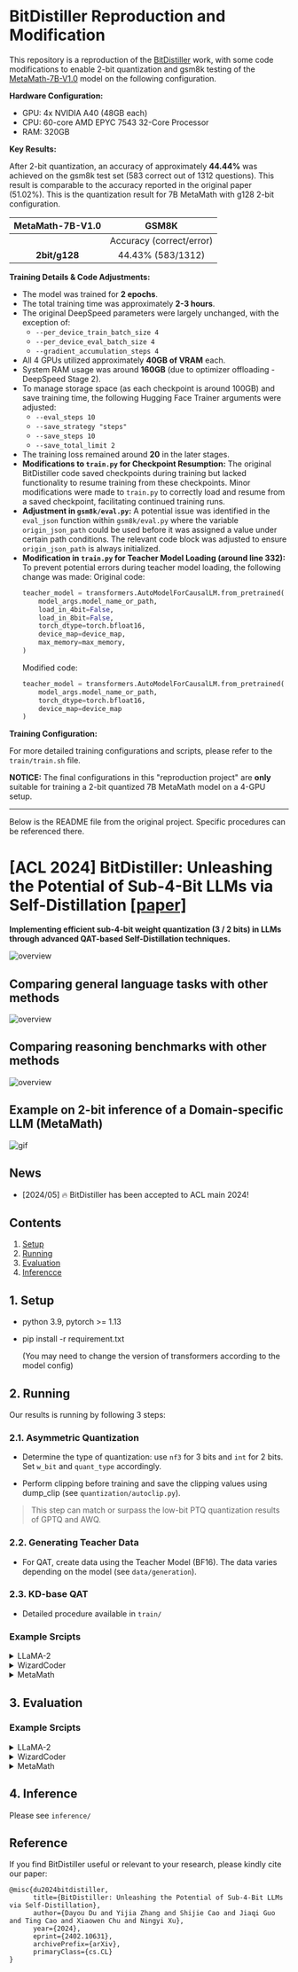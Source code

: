 # BitDistiller Reproduction and Modification

This repository is a reproduction of the [BitDistiller](https://github.com/DD-DuDa/BitDistiller) work, with some code modifications to enable 2-bit quantization and gsm8k testing of the [MetaMath-7B-V1.0](https://huggingface.co/meta-math/MetaMath-7B-V1.0) model on the following configuration.

**Hardware Configuration:**

*   GPU: 4x NVIDIA A40 (48GB each)
*   CPU: 60-core AMD EPYC 7543 32-Core Processor
*   RAM: 320GB

**Key Results:**

After 2-bit quantization, an accuracy of approximately **44.44%** was achieved on the gsm8k test set (583 correct out of 1312 questions). This result is comparable to the accuracy reported in the original paper (51.02%). This is the quantization result for 7B MetaMath with g128 2-bit configuration.

| **MetaMath-7B-V1.0**     | **GSM8K**                 |
| :----------------------: | :-----------------------: |
|                          | Accuracy (correct/error)  |
| **2bit/g128**            | 44.43% (583/1312)         |

**Training Details & Code Adjustments:**

*   The model was trained for **2 epochs**.
*   The total training time was approximately **2-3 hours**.
*   The original DeepSpeed parameters were largely unchanged, with the exception of:
    *   `--per_device_train_batch_size 4`
    *   `--per_device_eval_batch_size 4`
    *   `--gradient_accumulation_steps 4`
*   All 4 GPUs utilized approximately **40GB of VRAM** each.
*   System RAM usage was around **160GB** (due to optimizer offloading - DeepSpeed Stage 2).
*   To manage storage space (as each checkpoint is around 100GB) and save training time, the following Hugging Face Trainer arguments were adjusted:
    *   `--eval_steps 10`
    *   `--save_strategy "steps"`
    *   `--save_steps 10`
    *   `--save_total_limit 2`
*   The training loss remained around **20** in the later stages.
*   **Modifications to `train.py` for Checkpoint Resumption:** The original BitDistiller code saved checkpoints during training but lacked functionality to resume training from these checkpoints. Minor modifications were made to `train.py` to correctly load and resume from a saved checkpoint, facilitating continued training runs.
*   **Adjustment in `gsm8k/eval.py`:** A potential issue was identified in the `eval_json` function within `gsm8k/eval.py` where the variable `origin_json_path` could be used before it was assigned a value under certain path conditions. The relevant code block was adjusted to ensure `origin_json_path` is always initialized.
*   **Modification in `train.py` for Teacher Model Loading (around line 332):** To prevent potential errors during teacher model loading, the following change was made:
    Original code:
    ```python
    teacher_model = transformers.AutoModelForCausalLM.from_pretrained(
        model_args.model_name_or_path,
        load_in_4bit=False,
        load_in_8bit=False,
        torch_dtype=torch.bfloat16,
        device_map=device_map,
        max_memory=max_memory,
    )
    ```
    Modified code:
    ```python
    teacher_model = transformers.AutoModelForCausalLM.from_pretrained(
        model_args.model_name_or_path,
        torch_dtype=torch.bfloat16,
        device_map=device_map
    )
    ```

**Training Configuration:**

For more detailed training configurations and scripts, please refer to the `train/train.sh` file.

**NOTICE:** The final configurations in this "reproduction project" are **only** suitable for training a 2-bit quantized 7B MetaMath model on a 4-GPU setup.

---

Below is the README file from the original project. Specific procedures can be referenced there.

# [ACL 2024] BitDistiller: Unleashing the Potential of Sub-4-Bit LLMs via Self-Distillation [[paper]](http://arxiv.org/abs/2402.10631)

**Implementing efficient sub-4-bit weight quantization (3 / 2 bits) in LLMs through advanced QAT-based Self-Distillation techniques.**

![overview](./imgs/overview.jpg)

## Comparing general language tasks with other methods
![overview](./imgs/result7b.jpg)
<!-- ![overview](./imgs/result2.png)-->
## Comparing reasoning benchmarks with other methods
![overview](./imgs/result.png)

## Example on 2-bit inference of a Domain-specific LLM (MetaMath)
![gif](./imgs/Bitdistiller.gif)

## News
* [2024/05] 🔥 BitDistiller has been accepted to ACL main 2024! 


## Contents
1. [Setup](#1-setup)
2. [Running](#2-running)
3. [Evaluation](#3-evaluation)
4. [Inferencce](#4-inference)

## 1. Setup
* python 3.9, pytorch >= 1.13
* pip install -r requirement.txt 
  
  (You may need to change the version of transformers according to the model config)

## 2. Running

Our results is running by following 3 steps:

### 2.1. Asymmetric Quantization
* Determine the type of quantization: use `nf3` for 3 bits and `int` for 2 bits. Set `w_bit` and `quant_type` accordingly.

* Perform clipping before training and save the clipping values using dump_clip (see `quantization/autoclip.py`).

>This step can match or surpass the low-bit PTQ quantization results of GPTQ and AWQ.

### 2.2. Generating Teacher Data
* For QAT, create data using the Teacher Model (BF16). The data varies depending on the model (see `data/generation`).


### 2.3. KD-base QAT
* Detailed procedure available in `train/`


### Example Srcipts

<details>
  <summary>LLaMA-2</summary>
  
1. Get the Clipping result
    ```bash
    cd BitDistiller/quantization

    CUDA_VISIBLE_DEVICES=0 python autoclip.py --model_path <model_path> --calib_dataset pile --quant_type int --w_bit 2 --q_group_size 128 --run_clip --dump_clip ./clip_cache/hf-llama2-7b/int2-g128.pt
    ```
2. Get the Teacher Generation Data (Using vllm would be much faster)
    ```bash
    # vllm
    python generate_vllm.py --base_model <model_path> --dataset_name wikitext --out_path ./datasets/hf-llama-2-7b/ --max_sample 3000

    python generate_vllm.py --base_model <model_path> --dataset_name alpaca --out_path ./datasets/hf-llama-2-7b/ --max_sample 5000

    # change to path in .py
    python mix_data.py
    ```

    ```bash
    # torchrun
    cd BitDistiller/data/generation

    bash generate.sh <model_path> wikitext ../datasets/hf-llama-2-7b/ 16 3000

    bash generate.sh <model_path> alpaca ../datasets/hf-llama-2-7b/ 16 5000

    # change to path in .py
    python mix_data.py
    ```
3. Run KD-base QAT
    ```bash
    # Specify the pre-trained model path
    # Specify the num_gpus and batch_size according to your GPU devices
    # Specify the clipping cache path to the --clip

    cd train
    
    bash train.sh ../data/datasets/hf-llama-2-7b/mix_wiki_alpaca_8000.json ./ckpts/hf-llama-2-7b/int2-g128/ ./logs/hf-llama-2-7b/int2-g128/ 4
    ```
</details>

<details>
  <summary>WizardCoder</summary>
  
1. Get the Clipping result
    ```bash
    cd BitDistiller/quantization

    CUDA_VISIBLE_DEVICES=0 python autoclip.py --model_path <model_path> --calib_dataset code --quant_type int --w_bit 2 --q_group_size 128 --run_clip --dump_clip ./clip_cache/WizardCoder-7B/int2-g128.pt
    ```
2. Get the Teacher Generation Data
    ```bash
    # vllm
    python generate_vllm.py --base_model <model_path> --dataset_name code --out_path ./datasets/WizardCoder-7b/ --max_sample 3000
    ```

    ```bash
    cd BitDistiller/data/generation

    bash generate.sh /root/WizardCoder-Python-7B/ code ../datasets/WizardCoder-7b/ 16 3000
    ```
3. Run KD-base QAT
    ```bash
    # Specify the pre-trained model path
    # Specify the num_gpus and batch_size according to your GPU devices
    # Specify the clipping cache path to the --clip

    cd train
    
    bash train.sh ../data/datasets/WizardCoder-7b/code_T0.7_N1024_S42_3000.json ./ckpts/WizardCoder-7b/int2-g128/ ./logs/WizardCoder-7b/int2-g128/ 2
    ```
</details>

<details>
  <summary>MetaMath</summary>

1. Get the Clipping result
    ```bash
    cd BitDistiller/quantization

    CUDA_VISIBLE_DEVICES=0 python autoclip.py --model_path <model_path> --calib_dataset gsm8k --quant_type int --w_bit 2 --q_group_size 128 --run_clip --dump_clip ./clip_cache/MetaMath-7B/int2-g128.pt
    ```
2. Get the Teacher Generation Data
    ```bash
    # vllm
    python generate_vllm.py --base_model <model_path> --dataset_name math --out_path ./datasets/MetaMath-7B/ --max_sample 3000
    ```

    ```bash
    cd BitDistiller/data/generation

    bash generate.sh /root/MetaMath-7B-V1.0/ math ../datasets/MetaMath-7B/ 16 3000
    ```
3. Run KD-base QAT
    ```bash
    # Specify the pre-trained model path
    # Specify the num_gpus and batch_size according to your GPU devices
    # Specify the clipping cache path to the --clip

    cd train
    
    bash train.sh ../data/datasets/MetaMath-7B/math_T0.7_N1024_S42_3000.json ./ckpts/MetaMath-7b/int2-g128/ ./logs/MetaMath-7b/int2-g128/ 2
    ```
</details>

## 3. Evaluation
### Example Srcipts
<details>
  <summary>LLaMA-2</summary>



* Test PPL on WikiText-2
  ```bash
  cd test/general

  python wiki_ppl.py --model ../../train/ckpts/hf-llama-2-7b/int2-g128/checkpoint-200/ --quant_type int --bits 2 --group_size 128
  ```
* Test MMLU
  ```bash
  CUDA_VISIBLE_DEVICES=0 python llm_eval.py --model ../../train/ckpts/hf-llama-2-7b/int2-g128/checkpoint-200/ --eval_tasks hendrycksTest-* --test_set --bits 2 --group_size 128 --quant_type int --num_fewshot 5
  ```
* Test Common-sense QA Tasks
  ```bash
  CUDA_VISIBLE_DEVICES=0 python llm_eval.py --model ../../train/ckpts/hf-llama-2-7b/int2-g128/checkpoint-200/ --eval_tasks arc_challenge,winogrande,hellaswag,piqa --test_set --bits 2 --group_size 128 --quant_type int --num_fewshot 0 
  ```

</details>

<details>
  <summary>WizardCoder</summary>

* Install the environment according to the instructions of [HumanEval](https://github.com/openai/human-eval), 

* Example script:
    ```bash
    cd test/humaneval
    bash gen_preds.sh [checkpoint_path] ./preds/7b/int2-g128/
    ```
</details>

<details>
  <summary>MetaMath</summary>
  
* Example script:

    ```bash
    cd test/gsm8k
    bash test.sh ../../train/ckpts/MetaMath-7b/int2-g128/ ./preds/7b/int2-g128/
    ```
</details>


## 4. Inference
Please see `inference/`



## Reference
If you find BitDistiller useful or relevant to your research, please kindly cite our paper:
```
@misc{du2024bitdistiller,
      title={BitDistiller: Unleashing the Potential of Sub-4-Bit LLMs via Self-Distillation}, 
      author={Dayou Du and Yijia Zhang and Shijie Cao and Jiaqi Guo and Ting Cao and Xiaowen Chu and Ningyi Xu},
      year={2024},
      eprint={2402.10631},
      archivePrefix={arXiv},
      primaryClass={cs.CL}
}
```
